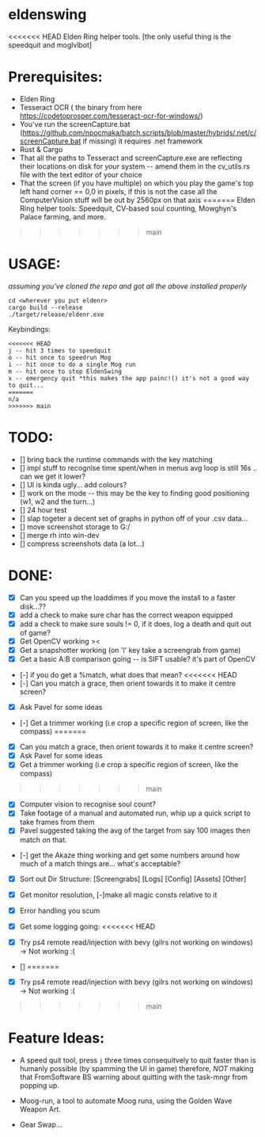 # eldenswing

<<<<<<< HEAD
Elden Ring helper tools. [the only useful thing is the speedquit and moglvlbot]

# Prerequisites:

- Elden Ring
- Tesseract OCR ( the binary from here https://codetoprosper.com/tesseract-ocr-for-windows/)
- You've run the screenCapture.bat (https://github.com/npocmaka/batch.scripts/blob/master/hybrids/.net/c/screenCapture.bat if missing) it requires .net framework
- Rust & Cargo
- That all the paths to Tesseract and screenCapture.exe are reflecting their locations on disk for _your_ system -- amend them in the cv_utils.rs file with the text editor of your choice
- That the screen (if you have multiple) on which you play the game's top left hand corner == 0,0 in pixels, if this is not the case all the ComputerVision stuff will be out by 2560px on that axis
=======
Elden Ring helper tools: Speedquit, CV-based soul counting, Mowghyn's Palace farming, and more.
>>>>>>> main

# USAGE:

_assuming you've cloned the repo and got all the above installed properly_

```
cd <wherever you put eldenr>
cargo build --release
./target/release/eldenr.exe

```

Keybindings:

```
<<<<<<< HEAD
j -- hit 3 times to speedquit
o -- hit once to speedrun Mog
i -- hit once to do a single Mog run
m -- hit once to stop EldenSwing
x -- emergency quit *this makes the app painc!() it's not a good way to quit...
=======
n/a
>>>>>>> main
```

# TODO:

- [] bring back the runtime commands with the key matching
- [] impl stuff to recognise time spent/when in menus avg loop is still 16s .. can we get it lower?
- [] UI is kinda ugly... add colours?
- [] work on the mode -- this may be the key to finding good positioning (w1, w2 and the turn...)
- [] 24 hour test
- [] slap togeter a decent set of graphs in python off of your .csv data...
- [] move screenshot storage to G:/
- [] merge rh into win-dev
- [] compress screenshots data (a lot...)

# DONE:

- [x] Can you speed up the loaddimes if you move the install to a faster disk...??
- [x] add a check to make sure char has the correct weapon equipped
- [x] add a check to make sure souls != 0, if it does, log a death and quit out of game?
- [x] Get OpenCV working ><
- [x] Get a snapshotter working (on 'l' key take a screengrab from game)
- [x] Get a basic A:B comparison going -- is SIFT usable? it's part of OpenCV
- [-] if you do get a %match, what does that mean?
<<<<<<< HEAD
- [-] Can you match a grace, then orient towards it to make it centre screen?
- [x] Ask Pavel for some ideas
- [-] Get a trimmer working (i.e crop a specific region of screen, like the compass)
=======
- [x] Can you match a grace, then orient towards it to make it centre screen?
- [x] Ask Pavel for some ideas
- [x] Get a trimmer working (i.e crop a specific region of screen, like the compass)
>>>>>>> main
- [x] Computer vision to recognise soul count?
- [x] Take footage of a manual and automated run, whip up a quick script to take frames from them
- [x] Pavel suggested taking the avg of the target from say 100 images then match on that.
- [-] get the Akaze thing working and get some numbers around how much of a match things are... what's acceptable?
- [x] Sort out Dir Structure: [Screengrabs] [Logs] [Config] [Assets] [Other]
- [x] Get monitor resolution, [-]make all magic consts relative to it
- [x] Error handling you scum
- [x] Get some logging going:
<<<<<<< HEAD

- [x] Try ps4 remote read/injection with bevy (gilrs not working on windows) -> Not working :(
- []
=======
- [x] Try ps4 remote read/injection with bevy (gilrs not working on windows) -> Not working :(
>>>>>>> main

# Feature Ideas:

- A speed quit tool, press `j` three times consequitvely to quit faster than is humanly possible (by spamming the UI in game) therefore, _NOT_ making that FromSoftware BS warning about quitting with the task-mngr from popping up.

- Moog-run, a tool to automate Moog runs, using the Golden Wave Weapon Art.

- Gear Swap...
